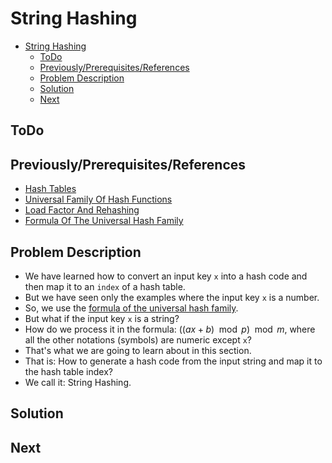 # String Hashing

<!-- TOC -->
* [String Hashing](#string-hashing)
  * [ToDo](#todo)
  * [Previously/Prerequisites/References](#previouslyprerequisitesreferences)
  * [Problem Description](#problem-description)
  * [Solution](#solution)
  * [Next](#next)
<!-- TOC -->

## ToDo

## Previously/Prerequisites/References

* [Hash Tables](05hashTables.md)
* [Universal Family Of Hash Functions](10universalFamilyOfHashFunctions.md)
* [Load Factor And Rehashing](15loadFactorAndRehashing.md)
* [Formula Of The Universal Hash Family](20formulaOfUniversalFamilyOfHashFunctions.md)

## Problem Description

* We have learned how to convert an input key `x` into a hash code and then map it to an `index` of a hash table.
* But we have seen only the examples where the input key `x` is a number.
* So, we use the [formula of the universal hash family](20formulaOfUniversalFamilyOfHashFunctions.md).
* But what if the input key `x` is a string?
* How do we process it in the formula: $((ax + b) \mod p) \mod m$, where all the other notations (symbols) are numeric except `x`?
* That's what we are going to learn about in this section.
* That is: How to generate a hash code from the input string and map it to the hash table index?
* We call it: String Hashing.

## Solution



## Next